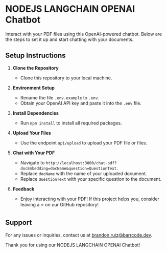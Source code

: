 # NODEJS LANGCHAIN OPENAI Chatbot

Interact with your PDF files using this OpenAI-powered chatbot. Below are the steps to set it up and start chatting with your documents.

## Setup Instructions

1. **Clone the Repository**

   - Clone this repository to your local machine.

2. **Environment Setup**

   - Rename the file `.env.example` to `.env`.
   - Obtain your OpenAI API key and paste it into the `.env` file.

3. **Install Dependencies**

   - Run `npm install` to install all required packages.

4. **Upload Your Files**

   - Use the endpoint `api/upload` to upload your PDF file or files.

5. **Chat with Your PDF**

   - Navigate to `http://localhost:3000/chat-pdf?docEmbedding=docName&question=QuestionText`.
   - Replace `docName` with the name of your uploaded document.
   - Replace `QuestionText` with your specific question to the document.

6. **Feedback**
   - Enjoy interacting with your PDF! If this project helps you, consider leaving a ⭐️ on our GitHub repository!

## Support

For any issues or inquiries, contact us at [brandon.ruiz@barrcode.dev](mailto:brandon.ruiz@barrcode.dev).

Thank you for using our NODEJS LANGCHAIN OPENAI Chatbot!
